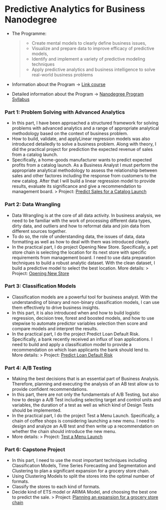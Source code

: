 # Predictive Analytics for Business Nanodegree 
- The Programme: 
     > -  Create mental models to clearly define business issues,
     > - Visualize and prepare data to improve efficacy of predictive models,
     >  - Identify and implement a variety of predictive modeling techniques
     >  - Apply predictive analytics and business intelligence to solve real-world business problems

- Information about the Program          -> [Link course ](https://www.udacity.com/course/predictive-analytics-for-business-nanodegree--nd008)
- Detailed information about the Program -> [Nanodegree Program Syllabus](https://d20vrrgs8k4bvw.cloudfront.net/documents/en-US/Predictive+Analytics+for+Business+Nanodegree+Syllabus.pdf)

### Part 1: Problem Solving with Advanced Analytics
- In this part, I have been approached a structured framework for solving problems with advanced analytics and a range of appropriate analytical methodology based on the context of business problem. 
- How to build, validate, and applyLinear regression models was also introduced detailedly to solve a business problem. Along with theory, I did the practical project for prediction the expected revenue of sales from a catalog launch. 
- Specifically, a home-goods manufacturer wants to predict expected profits from a catalog launch. As a Business Analyst I must perform the appropriate analytical methodology to assess the relationship between sales and other factores including the response from customers to the new catalog. After that I will build a linear regression model to provide results, evaluate its significance and give a recommendation to management board. 
      > Project: [Predict Sales for a Catalog Launch](https://github.com/lnphng/PredictiveAnalytics/blob/master/Project1_PredictingCatalogDemand/Project_1_Predicting%20Catalog%20Demand.pdf)

### Part 2: Data Wrangling
- Data Wrangling is at the core of all data activity. In business analysis, we need to be familiar with the work of processing different data types, dirty data, and outliers and how to reformat data and join data from different sources together.
- To do so, the role of understanding data, the issues of data, data formatting as well as how to deal with them was introduced clearly.
- In the practical part, I do project Opening New Store. Specifically, a pet store chain is selecting the location for its next store with specific requirements from management board. I need to use data preparation techniques to build a robust analytic dataset. With the clean dataset, I build a predictive model to select the best location. More details:
      > Project: [Opening New Store](https://github.com/lnphng/PredictiveAnalytics/blob/master/Project2_OpeningNewStore/Project_2_OpeningNewStore.pdf)

### Part 3: Classification Models
- Classification models are a powerful tool for business analyst. With the understanding of binary and non-binary classification models, I can use them effectively to drive business insights.
- In this part, it is also introduced when and how to build logistic regression, decision tree, forest and boosted models, and how to use stepwise to automate predictor variables selection then score and compare models and interpret the results.
- In the practical part, I do the project Predict Loan Default Risk. Specifically, a bank recently received an influx of loan applications. I need to build and apply a classification model to provide a recommendation on which loan applicants the bank should lend to.
More details:
      > Project: [Predict Loan Default Risk](https://github.com/lnphng/PredictiveAnalytics/blob/master/Project3_PredictingDefaultRisk/Project_Creditworthiness.pdf)

### Part 4: A/B Testing
- Making the best decisions that is an essential part of Business Analysis. Therefore, planning and executing the analysis of an AB test allow us to provide confident recommendations.
- In this part, there are not only the fundamentals of A/B Testing, but also how to design a A/B Test including selecting target and control units and variables, the duration of a test as well as which kind of Design Tests should be implemented. 
- In the practical part, I do the project Test a Menu Launch. Specifically, a chain of coffee shops is considering launching a new menu. I need to design and analyze an A/B test and then write up a recommendation on whether the chain should introduce the new menu.
- More details:
      > Project: [Test a Menu Launch](https://github.com/lnphng/PredictiveAnalytics/blob/master/Project4_TestaMenuLauch/Project4_MenuLauch.pdf)

### Part 6: Capstone Project
- In this part, I need to use the most important techniques including Classification Models, Time Series Forecasting and Segmentation and Clustering to plan a significant expansion for a grocery store chain.
- Using Clustering Models to split the stores into the optimal number of formats. 
- Classify the stores to each kind of formats.
- Decide kind of ETS model or ARIMA Model, and choosing the best one to predict the sale.
      > Project: [Planning an expansion for a grocery store chain](https://github.com/lnphng/PredictiveAnalytics/blob/master/Project6_CapstoneProject/Project6_CapstoneProject.pdf)

